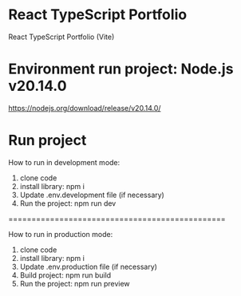 # React TypeScript Portfolio
React TypeScript Portfolio (Vite)

# Environment run project: Node.js v20.14.0
https://nodejs.org/download/release/v20.14.0/

# Run project
How to run in development mode:
1. clone code
2. install library: npm i
3. Update .env.development file (if necessary)
4. Run the project: npm run dev

===============================================

How to run in production mode:
1. clone code
2. install library: npm i
3. Update .env.production file (if necessary)
4. Build project: npm run build
5. Run the project: npm run preview
